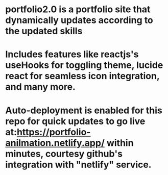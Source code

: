 # portfolio2.0 is a portfolio site that dynamically updates according to the updated skills
# Includes features like reactjs's useHooks for toggling theme, lucide react for seamless icon integration, and many more.
# Auto-deployment is enabled for this repo for quick updates to go live at:https://portfolio-anilmation.netlify.app/ within minutes, courtesy github's integration with "netlify" service.
